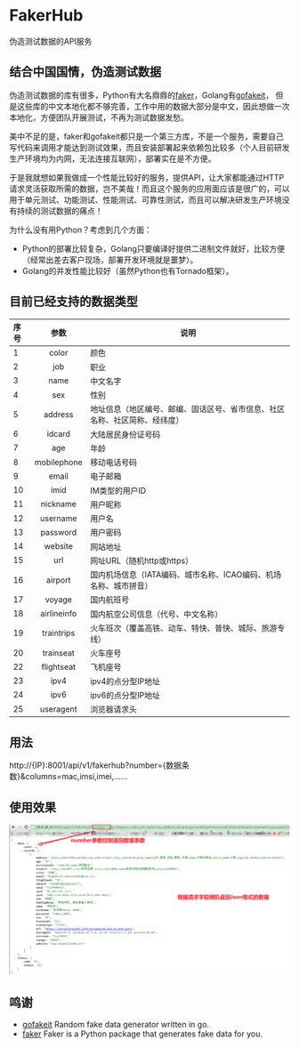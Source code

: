 # FakerHub
伪造测试数据的API服务

## 结合中国国情，伪造测试数据

伪造测试数据的库有很多，Python有大名鼎鼎的[faker](https://github.com/joke2k/faker)，Golang有[gofakeit](https://github.com/brianvoe/gofakeit)，
但是这些库的中文本地化都不够完善，工作中用的数据大部分是中文，因此想做一次本地化，方便团队开展测试，不再为测试数据发愁。

美中不足的是，faker和gofakeit都只是一个第三方库，不是一个服务，需要自己写代码来调用才能达到测试效果，而且安装部署起来依赖包比较多（个人目前研发生产环境均为内网，无法连接互联网），部署实在是不方便。

于是我就想如果我做成一个性能比较好的服务，提供API，让大家都能通过HTTP请求灵活获取所需的数据，岂不美哉！而且这个服务的应用面应该是很广的，可以用于单元测试、功能测试、性能测试、可靠性测试，而且可以解决研发生产环境没有持续的测试数据的痛点！

为什么没有用Python？考虑到几个方面：
* Python的部署比较复杂，Golang只要编译好提供二进制文件就好，比较方便（经常出差去客户现场，部署开发环境就是噩梦）。
* Golang的并发性能比较好（虽然Python也有Tornado框架）。


## 目前已经支持的数据类型

| 序号   |     参数      | 说明                                    |
| :--- | :---------: | ------------------------------------- |
| 1    |    color    | 颜色                                    |
| 2    |     job     | 职业                                    |
| 3    |    name     | 中文名字                                  |
| 4    |     sex     | 性别                                    |
| 5    |   address   | 地址信息（地区编号、邮编、固话区号、省市信息、社区名称、社区简称、经纬度） |
| 6    |   idcard    | 大陆居民身份证号码                             |
| 7    |     age     | 年龄                                    |
| 8    | mobilephone | 移动电话号码                                |
| 9    |    email    | 电子邮箱                                  |
| 10   |    imid     | IM类型的用户ID                             |
| 11   |  nickname   | 用户昵称                                  |
| 12   |  username   | 用户名                                   |
| 13   |  password   | 用户密码                                  |
| 14   |   website   | 网站地址                                  |
| 15   |     url     | 网址URL（随机http或https）                   |
| 16   |   airport   | 国内机场信息（IATA编码、城市名称、ICAO编码、机场名称、城市拼音）  |
| 17   |   voyage    | 国内航班号                                 |
| 18   | airlineinfo | 国内航空公司信息（代号、中文名称）                     |
| 19   | traintrips  | 火车班次（覆盖高铁、动车、特快、普快、城际、旅游专线）           |
| 20   |  trainseat  | 火车座号                                  |
| 22   | flightseat  | 飞机座号                                  |
| 23   |    ipv4     | ipv4的点分型IP地址                          |
| 24   |    ipv6     | ipv6的点分型IP地址                          |
| 25   |  useragent  | 浏览器请求头                                |

## 用法
http://{IP}:8001/api/v1/fakerhub?number={数据条数}&columns=mac,imsi,imei,......

## 使用效果

![](media/snipaste_20180306_152605.png)


## 鸣谢
- [gofakeit](https://github.com/brianvoe/gofakeit) Random fake data generator written in go.
- [faker](https://github.com/joke2k/faker) Faker is a Python package that generates fake data for you.
